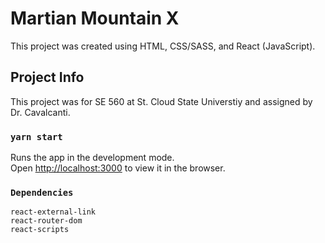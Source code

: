 # Martian Mountain X

This project was created using HTML, CSS/SASS, and React (JavaScript).

## Project Info

This project was for SE 560 at St. Cloud State Universtiy and assigned by Dr. Cavalcanti.

### `yarn start`

Runs the app in the development mode.\
Open [http://localhost:3000](http://localhost:3000) to view it in the browser.

### `Dependencies`

    react-external-link
    react-router-dom
    react-scripts
